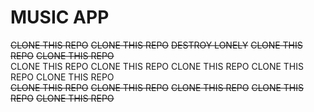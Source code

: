 # MUSIC APP

~~CLONE THIS REPO~~ ~~CLONE THIS REPO~~ ~~DESTROY LONELY~~ ~~CLONE THIS REPO~~ ~~CLONE THIS REPO~~  
CLONE THIS REPO  CLONE THIS REPO CLONE THIS REPO CLONE THIS REPO CLONE THIS REPO  
~~CLONE THIS REPO~~ ~~CLONE THIS REPO~~ ~~CLONE THIS REPO~~ ~~CLONE THIS REPO~~ ~~CLONE THIS REPO~~  
